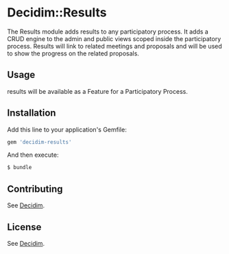 # Decidim::Results
The Results module adds results to any participatory process. It adds a CRUD engine to the admin and public views scoped inside the participatory process. Results will link to related meetings and proposals and will be used to show the progress on the related proposals.

## Usage
results will be available as a Feature for a Participatory Process.

## Installation
Add this line to your application's Gemfile:

```ruby
gem 'decidim-results'
```

And then execute:
```bash
$ bundle
```

## Contributing
See [Decidim](https://github.com/AjuntamentdeBarcelona/decidim).

## License
See [Decidim](https://github.com/AjuntamentdeBarcelona/decidim).
